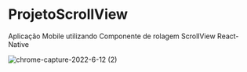 # ProjetoScrollView

Aplicação Mobile utilizando Componente de rolagem ScrollView React-Native

![chrome-capture-2022-6-12 (2)](https://user-images.githubusercontent.com/106246945/178636174-f28854a1-95b7-483b-83a8-de16587341d8.gif)
